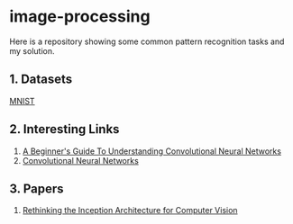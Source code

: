 # image-processing

Here is a repository showing some common pattern recognition tasks and my solution.

## 1. Datasets
[MNIST](http://yann.lecun.com/exdb/mnist/)

## 2. Interesting Links
1. [A Beginner's Guide To Understanding Convolutional Neural Networks](https://adeshpande3.github.io/adeshpande3.github.io/A-Beginner%27s-Guide-To-Understanding-Convolutional-Neural-Networks/)
2. [Convolutional Neural Networks](https://www.youtube.com/watch?v=SQ67NBCLV98)

## 3. Papers
1. [Rethinking the Inception Architecture for Computer Vision](https://arxiv.org/abs/1512.00567)
